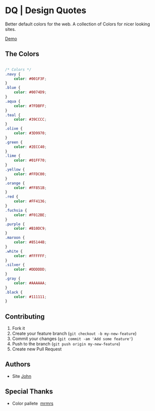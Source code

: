# DQ | Design Quotes
Better default colors for the web. A collection of Colors for nicer looking sites.

[Demo](https://johnthachil.github.io/dq/)
## The Colors

```css

/* Colors */
.navy {
    color: #001F3F;
}
.blue {
    color: #0074D9;
}
.aqua {
    color: #7FDBFF;
}
.teal {
    color: #39CCCC;
}
.olive {
    color: #3D9970;
}
.green {
    color: #2ECC40;
}
.lime {
    color: #01FF70;
}
.yellow {
    color: #FFDC00;
}
.orange {
    color: #FF851B;
}
.red {
    color: #FF4136;
}
.fuchsia {
    color: #F012BE;
}
.purple {
    color: #B10DC9;
}
.maroon {
    color: #85144B;
}
.white {
    color: #FFFFFF;
}
.silver {
    color: #DDDDDD;
}
.gray {
    color: #AAAAAA;
}
.black {
    color: #111111;
}
```

## Contributing

1. Fork it
2. Create your feature branch (`git checkout -b my-new-feature`)
3. Commit your changes (`git commit -am 'Add some feature'`)
4. Push to the branch (`git push origin my-new-feature`)
5. Create new Pull Request

## Authors

* Site [John](http://johnthachil.github.io)


## Special Thanks 
* Color pallete  [mrmrs](http://mrmrs.io)



